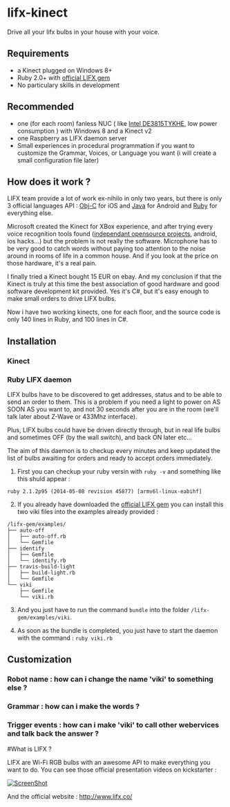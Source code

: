 # lifx-kinect
Drive all your lifx bulbs in your house with your voice.

## Requirements
* a Kinect plugged on Windows 8+
* Ruby 2.0+ with [official LIFX gem](https://github.com/LIFX/lifx-gem)
* No particulary skills in development

## Recommended
* one (for each room) fanless NUC ( like [Intel DE3815TYKHE](http://www.intel.com/content/www/us/en/nuc/nuc-kit-de3815tykhe.html), low power consumption ) with Windows 8 and a Kinect v2
* one Raspberry as LIFX daemon server
* Small experiences in procedural programmation if you want to customize the Grammar, Voices, or Language you want (i will create a small configuration file later)

## How does it work ?

LIFX team provide a lot of work ex-nihilo in only two years, but there is only 3 official languages API : [Obj-C](https://github.com/LIFX/LIFXKit) for iOS and [Java](https://github.com/LIFX/lifx-sdk-android) for Android and [Ruby](https://github.com/LIFX/lifx-gem) for everything else.

Microsoft created the Kinect for XBox experience, and after trying every voice recognition tools found ([independant opensource projects](http://en.wikipedia.org/wiki/List_of_speech_recognition_software), android, ios hacks...) but the problem is not really the software. Microphone has to be very good to catch words without paying too attention to the noise around in rooms of life in a common house. And if you look at the price on those hardware, it's a real pain.

I finally tried a Kinect bought 15 EUR on ebay.
And my conclusion if that the Kinect is truly at this time the best association of good hardware and good software development kit provided.
Yes it's C#, but it's easy enough to make small orders to drive LIFX bulbs.

Now i have two working kinects, one for each floor, and the source code is only 140 lines in Ruby, and 100 lines in C#.

## Installation

### Kinect

### Ruby LIFX daemon

LIFX bulbs have to be discovered to get addresses, status and to be able to send an order to them. This is a problem if you need a light to power on AS SOON AS you want to, and not 30 seconds after you are in the room (we'll talk later about Z-Wave or 433Mhz interface).

Plus, LIFX bulbs could have be driven directly through, but in real life bulbs and sometimes OFF (by the wall switch), and back ON later etc...

The aim of this daemon is to checkup every minutes and keep updated the list of bulbs awaiting for orders and ready to accept orders immediately.

1) First you can checkup your ruby versin with `ruby -v` and something like this shuld appear :
```
ruby 2.1.2p95 (2014-05-08 revision 45877) [armv6l-linux-eabihf]
```

2) If you already have downloaded the [official LIFX gem](https://github.com/LIFX/lifx-gem) you can install this two viki files into the examples already provided : 

```
/lifx-gem/examples/
├── auto-off
│   ├── auto-off.rb
│   └── Gemfile
├── identify
│   ├── Gemfile
│   └── identify.rb
├── travis-build-light
│   ├── build-light.rb
│   └── Gemfile
└── viki
    ├── Gemfile
    └── viki.rb
```

3) And you just have to run the command `bundle` into the folder `/lifx-gem/examples/viki`.

4) As soon as the bundle is completed, you just have to start the daemon with the command : `ruby viki.rb`

## Customization

### Robot name : how can i change the name 'viki' to something else ?

### Grammar : how can i make the words  ?

### Trigger events : how can i make 'viki' to call other webervices and talk back the answer ?

#What is LIFX ?

LIFX are Wi-Fi RGB bulbs with an awesome API to make everything you want to do.
You can see those official presentation videos on kickstarter :

[![ScreenShot](http://img.youtube.com/vi/cRaPQDzkJcQ/0.jpg)](http://youtu.be/cRaPQDzkJcQ)

And the official website : http://www.lifx.co/
